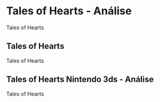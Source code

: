 ---
---

# Tales of Hearts - Análise

Tales of Hearts

## Tales of Hearts

Tales of Hearts

## Tales of Hearts Nintendo 3ds - Análise

Tales of Hearts
